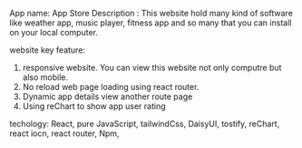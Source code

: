 App name: App Store
Description : This website hold many kind of software like weather app, music player, fitness app and so many that you can install on your local computer.

website key feature:

1. responsive website. You can view this website not only computre but also mobile.
2. No reload web page loading using react router.
3. Dynamic app details view another route page
4. Using reChart to show app user rating

techology:
React, pure JavaScript, tailwindCss, DaisyUI, tostify, reChart, react iocn, react router, Npm,
